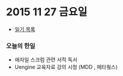# 2015 11 27 금요일

- [일기 목록](../Diary.md)

### 오늘의 한일

 - 애자일 스크럼 관련 서적 독서
 - Uengine 교육자료 강의 시청 (MDD , 메타웤스)



